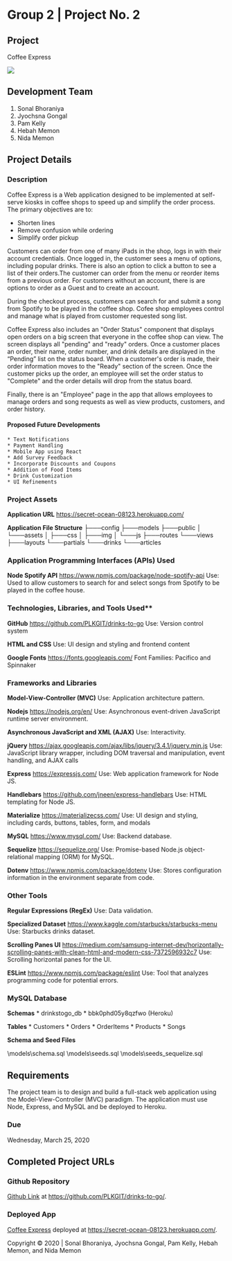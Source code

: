 # Group 2 | Project No. 2

## Project
Coffee Express

![](https://res.cloudinary.com/damplk/image/upload/v1585253897/portal/grp_project_02_gilded.png)

## Development Team 

1. Sonal Bhoraniya
2. Jyochsna Gongal
3. Pam Kelly
4. Hebah Memon
5. Nida Memon

## Project Details

### Description
Coffee Express is a Web application designed to be implemented at self-serve kiosks in coffee shops to speed up and simplify the order process.  The primary objectives are to:
* Shorten lines 
* Remove confusion while ordering
* Simplify order pickup

Customers can order from one of many iPads in the shop, logs in with their account credentials.  Once logged in, the customer sees a menu of options, including popular drinks. There is also an option to click a button to see a list of their orders.The customer can order from the menu or reorder items from a previous order. For customers without an account, there is are options to order as a Guest and to create an account.

During the checkout process, customers can search for and submit a song from Spotify to be played in the coffee shop.  Cofee shop employees control and manage what is played from customer requested song list.

Coffee Express also includes an "Order Status" component that displays open orders on a big screen that everyone in the coffee shop can view. The screen displays all "pending" and "ready" orders. Once a customer places an order, their name, order number, and drink details are displayed in the “Pending” list on the status board.  When a customer's order is made, their order information moves to the "Ready" section of the screen.  Once the customer picks up the order, an employee will set the order status to "Complete" and the order details will drop from the status board.

Finally, there is an "Employee" page in the app that allows employees to manage orders and song requests as well as view products, customers, and order history.

#### Proposed Future Developments
    * Text Notifications
    * Payment Handling
    * Mobile App using React
    * Add Survey Feedback
    * Incorporate Discounts and Coupons
    * Addition of Food Items
    * Drink Customization
    * UI Refinements

### Project Assets

**Application URL**
https://secret-ocean-08123.herokuapp.com/

**Application File Structure**
├───config
├───models
├───public
│   └───assets
│       ├───css
│       ├───img
│       └───js
├───routes
└───views
    ├───layouts
    └───partials
        └───drinks
        └───articles

### Application Programming Interfaces (APIs) Used

**Node Spotify API**
https://www.npmjs.com/package/node-spotify-api
Use: Used to allow customers to search for and select songs from Spotify to be played in the coffee house.

### Technologies, Libraries, and Tools Used**

**GitHub**
https://github.com/PLKGIT/drinks-to-go
Use: Version control system

**HTML and CSS**
Use: UI design and styling and frontend content

**Google Fonts**
https://fonts.googleapis.com/ 
Font Families: Pacifico and Spinnaker


### Frameworks and Libraries

**Model-View-Controller (MVC)**
Use: Application architecture pattern.

**Nodejs**
https://nodejs.org/en/
Use: Asynchronous event-driven JavaScript runtime server environment.

**Asynchronous JavaScript and XML (AJAX)**
Use: Interactivity.

**jQuery**
https://ajax.googleapis.com/ajax/libs/jquery/3.4.1/jquery.min.js 
Use: JavaScript library wrapper, including DOM traversal and manipulation, event handling, and AJAX calls

**Express**
https://expressjs.com/
Use: Web application framework for Node JS.

**Handlebars**
https://github.com/jneen/express-handlebars
Use: HTML templating for Node JS.

**Materialize**
https://materializecss.com/
Use: UI design and styling, including cards, buttons, tables, form, and modals

**MySQL**
https://www.mysql.com/
Use: Backend database.

**Sequelize**
https://sequelize.org/
Use: Promise-based Node.js object-relational mapping (ORM) for MySQL.

**Dotenv**
https://www.npmjs.com/package/dotenv
Use: Stores configuration information in the environment separate from code.

### Other Tools

**Regular Expressions (RegEx)**
Use: Data validation.

**Specialized Dataset**
https://www.kaggle.com/starbucks/starbucks-menu 
Use: Starbucks drinks dataset.

**Scrolling Panes UI**
https://medium.com/samsung-internet-dev/horizontally-scrolling-panes-with-clean-html-and-modern-css-7372596932c7
Use: Scrolling horizontal panes for the UI.

**ESLint**
https://www.npmjs.com/package/eslint
Use:  Tool that analyzes programming code for potential errors. 


### MySQL Database

**Schemas**
    * drinkstogo_db
    * bbk0phd05y8qzfwo (Heroku)

**Tables**
    * Customers
    * Orders
    * OrderItems
    * Products
    * Songs

**Schema and Seed Files**

\models\schema.sql
\models\seeds.sql
\models\seeds_sequelize.sql

## Requirements

The project team is to design and build a full-stack web application using the Model-View-Controller (MVC) paradigm.  The application must use Node, Express, and MySQL and be deployed to Heroku.

### Due
Wednesday, March 25, 2020

## Completed Project URLs
### Github Repository
[Github Link](https://github.com/PLKGIT/drinks-to-go/) at https://github.com/PLKGIT/drinks-to-go/.
### Deployed App
[Coffee Express](https://secret-ocean-08123.herokuapp.com/) deployed at https://secret-ocean-08123.herokuapp.com/.

Copyright &copy; 2020 | Sonal Bhoraniya, Jyochsna Gongal, Pam Kelly, Hebah Memon, and Nida Memon